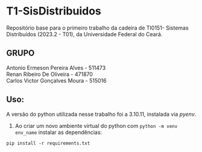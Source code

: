 # T1-SisDistribuidos

Repositório base para o primeiro trabalho da cadeira de TI0151- Sistemas Distribuídos (2023.2 - T01), da Universidade Federal do Ceará.


## GRUPO


Antonio Ermeson Pereira Alves - 511473<br>
Renan Ribeiro De Oliveira - 471870<br>
Carlos Victor Gonçalves Moura - 515016<br>


## Uso:
A versão do python utilizada nesse trabalho foi a 3.10.11, instalada via *pyenv*.
1. Ao criar um novo ambiente virtual do python com ```python -m venv env_name``` instalar as dependências:
```code
pip install -r requirements.txt
```